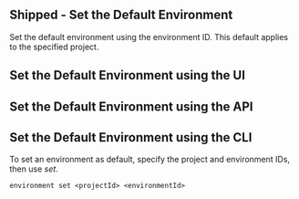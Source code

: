 ## Shipped - Set the Default Environment

Set the default environment using the environment ID. This default applies to the specified project.


## Set the Default Environment using the UI






## Set the Default Environment using the API





## Set the Default Environment  using the CLI

To set an environment as default, specify the project and environment IDs, then use *set*.

	environment set <projectId> <environmentId>




